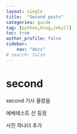 ```yaml
---
layout: single
title:  "Second posts"
categories: guide
tag: [python,blog,jekyll]
toc: true
author_profile: false
sidebar:
    nav: "docs"
# search: false    
---
```


# second

second 기사 올렸음



에베레스트 산 등정

사진 하나더 추가
